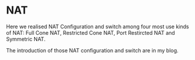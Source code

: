 # NAT

Here we realised NAT Configuration and switch among four most use kinds of NAT: Full Cone NAT, Restricted Cone NAT, Port  Restircted NAT and Symmetric NAT.

The introduction of those NAT configuration and switch are in my blog. 
